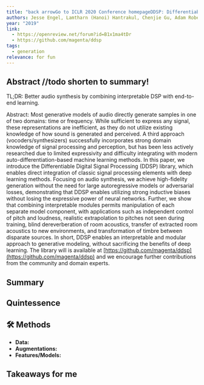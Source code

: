 ```yaml
---
title: "back arrowGo to ICLR 2020 Conference homepageDDSP: Differentiable Digital Signal Processing"
authors: Jesse Engel, Lamtharn (Hanoi) Hantrakul, Chenjie Gu, Adam Roberts
year: "2019"
link:
  - https://openreview.net/forum?id=B1x1ma4tDr
  - https://github.com/magenta/ddsp
tags:
  - generation
relevance: for fun
---
```

## Abstract //todo shorten to summary!
TL;DR: Better audio synthesis by combining interpretable DSP with end-to-end learning.

Abstract: Most generative models of audio directly generate samples in one of two domains: time or frequency. While sufficient to express any signal, these representations are inefficient, as they do not utilize existing knowledge of how sound is generated and perceived. A third approach (vocoders/synthesizers) successfully incorporates strong domain knowledge of signal processing and perception, but has been less actively researched due to limited expressivity and difficulty integrating with modern auto-differentiation-based machine learning methods. In this paper, we introduce the Differentiable Digital Signal Processing (DDSP) library, which enables direct integration of classic signal processing elements with deep learning methods. Focusing on audio synthesis, we achieve high-fidelity generation without the need for large autoregressive models or adversarial losses, demonstrating that DDSP enables utilizing strong inductive biases without losing the expressive power of neural networks. Further, we show that combining interpretable modules permits manipulation of each separate model component, with applications such as independent control of pitch and loudness, realistic extrapolation to pitches not seen during training, blind dereverberation of room acoustics, transfer of extracted room acoustics to new environments, and transformation of timbre between disparate sources. In short, DDSP enables an interpretable and modular approach to generative modeling, without sacrificing the benefits of deep learning. The library will is available at [https://github.com/magenta/ddsp](https://github.com/magenta/ddsp) and we encourage further contributions from the community and domain experts.

## Summary


## Quintessence


## 🛠️ Methods
- **Data:**  
- **Augmentations:**  
- **Features/Models:**  


## Takeaways for me

